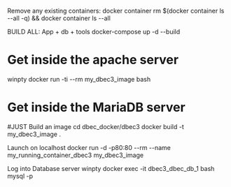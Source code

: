 Remove any existing containers:
docker container rm $(docker container ls --all -q) && docker container ls --all


BUILD ALL: App + db + tools
docker-compose up -d --build

# Get inside the apache server
winpty docker run -ti --rm my_dbec3_image bash
# Get inside the MariaDB server


#JUST Build an image
cd dbec_docker/dbec3
docker build -t my_dbec3_image .


Launch on localhost
docker run -d -p80:80 --rm --name my_running_container_dbec3 my_dbec3_image





Log into Database server
winpty docker exec -it dbec3_dbec_db_1 bash
mysql -p